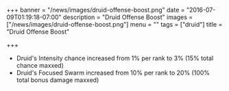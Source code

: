 +++
banner = "/news/images/druid-offense-boost.png"
date = "2016-07-09T01:19:18-07:00"
description = "Druid Offense Boost"
images = ["/news/images/druid-offense-boost.png"]
menu = ""
tags = ["druid"]
title = "Druid Offense Boost"

+++
* Druid's Intensity chance increased from 1% per rank to 3% (15% total chance maxxed)
* Druid's Focused Swarm increased from 10% per rank to 20% (100% total bonus damage maxxed)
<!--more-->